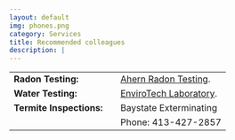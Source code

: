 ```yaml
---
layout: default
img: phones.png
category: Services
title: Recommended colleagues
description: |
---
```

| | | |
|---|---|---|
|**Radon Testing:**| | [Ahern Radon Testing](http://www.ahearnradon.com/).|
|**Water Testing:**| | [EnviroTech Laboratory](http://www.envtechlab.com/).|
|**Termite Inspections:** |  | Baystate Exterminating| 
| | |Phone: 413-427-2857| 


